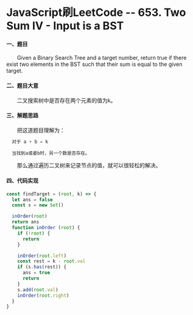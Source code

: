 # JavaScript刷LeetCode -- 653. Two Sum IV - Input is a BST

#### 一、题目

  &emsp;&emsp;Given a Binary Search Tree and a target number, return true if there exist two elements in the BST such that their sum is equal to the given target.

#### 二、题目大意

  &emsp;&emsp;二叉搜索树中是否存在两个元素的值为k。

#### 三、解题思路

  &emsp;&emsp;把这道题目理解为：

```s
  对于 a + b = k
  
  当找到a或者b时，另一个数是否存在。
```

  &emsp;&emsp;那么通过遍历二叉树来记录节点的值，就可以很轻松的解决。

#### 四、代码实现

```JavaScript
const findTarget = (root, k) => {
  let ans = false
  const s = new Set()

  inOrder(root)
  return ans
  function inOrder (root) {
    if (!root) {
      return
    }

    inOrder(root.left)
    const rest = k - root.val
    if (s.has(rest)) {
      ans = true
      return
    }
    s.add(root.val)
    inOrder(root.right)
  }
}
```